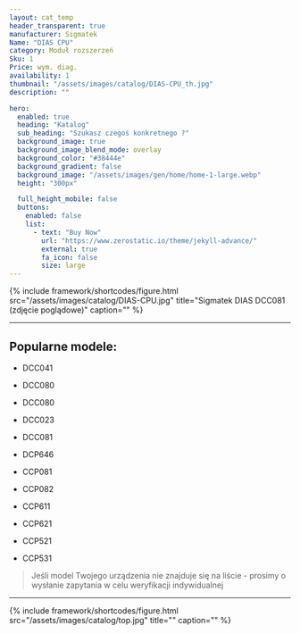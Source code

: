 ```yaml
---
layout: cat_temp
header_transparent: true
manufacturer: Sigmatek
Name: "DIAS CPU"
category: Moduł rozszerzeń
Sku: 1
Price: wym. diag.
availability: 1
thumbnail: "/assets/images/catalog/DIAS-CPU_th.jpg"
description: ""

hero:
  enabled: true
  heading: "Katalog"
  sub_heading: "Szukasz czegoś konkretnego ?"
  background_image: true
  background_image_blend_mode: overlay
  background_color: "#38444e"
  background_gradient: false
  background_image: "/assets/images/gen/home/home-1-large.webp"
  height: "300px"

  full_height_mobile: false
  buttons:
    enabled: false
    list:
      - text: "Buy Now"
        url: "https://www.zerostatic.io/theme/jekyll-advance/"
        external: true
        fa_icon: false
        size: large
---
```

{% include framework/shortcodes/figure.html src="/assets/images/catalog/DIAS-CPU.jpg" title="Sigmatek DIAS DCC081 (zdjęcie poglądowe)" caption="" %}



---

Popularne modele:
---

- DCC041

- DCC080

- DCC080

- DCC023

- DCC081

- DCP646

- CCP081

- CCP082

- CCP611

- CCP621

- CCP521

- CCP531

>Jeśli model Twojego urządzenia nie znajduje się na liście - prosimy o wysłanie zapytania w celu weryfikacji indywidualnej

---
{% include framework/shortcodes/figure.html src="/assets/images/catalog/top.jpg" title="" caption="" %}


